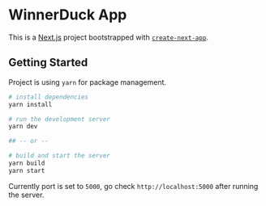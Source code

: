 # WinnerDuck App

This is a [Next.js](https://nextjs.org/) project bootstrapped with [`create-next-app`](https://github.com/vercel/next.js/tree/canary/packages/create-next-app).

## Getting Started

Project is using `yarn` for package management.
```bash
# install dependencies
yarn install
```

```bash
# run the development server
yarn dev

## -- or --

# build and start the server
yarn build
yarn start
```

Currently port is set to `5000`, go check `http://localhost:5000` after running the server.
